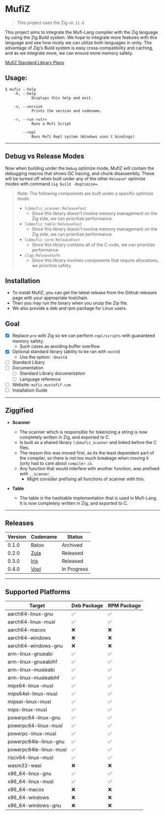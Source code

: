 # MufiZ

> This project uses the Zig `v0.11.0`

This project aims to integrate the Mufi-Lang compiler with the Zig language by using the 
Zig Build system. We hope to integrate more features with this language and see how nicely 
we can utilize both languages in unity. The advantage of Zig's Build system is easy cross-compatibility and caching, and as we integrate more,
we can ensure more memory safety.

[MufiZ Standard Library Plans](stdlib.md)

## Usage:

```shell
$ mufiz --help 
    -h, --help
            Displays this help and exit.

    -v, --version
            Prints the version and codename.

    -r, --run <str>
            Runs a Mufi Script

        --repl
            Runs Mufi Repl system (Windows uses C bindings)
```

---

## Debug vs Release Modes

Now when building under the `Debug` optimize mode, MufiZ will contain the debugging macros
that shows GC tracing, and chunk disassembly. These will be turned off when built under any of
the other `Release*` optimize modes with command `zig build -Doptimize=`.

> Note: The following components are built under a specific optimize mode:
>
> - `libmufiz_scanner`: `ReleaseFast`
>   - Since this library doesn't involve memory management on the Zig side, we can prioritize performance.
> - `libmufiz_table`: `ReleaseFast`
>   - Since this library doesn't involve memory management on the Zig side, we can prioritize performance.
> - `libmufiz_core`: `ReleaseFast`
>   - Since this library contains all of the C code, we can prioritize performance.
> - `clap`: `ReleaseSafe`
>   - Since this library involves components that require allocations, we prioritize safety.

## Installation

- To install MufiZ, you can get the latest release from the Github releases page with your appropriate toolchain.
- Then you may run the binary when you unzip the Zip file.
- We also provide a deb and rpm package for Linux users.

## Goal

- [X] Replace `pre` with Zig so we can perform `repl/scripts` with guaranteed memory safety.
  - Such cases as avoiding buffer overflow
- [X] Optional standard library (ability to be ran with `nostd`)
  - Use the option: `-Dnostd`
- [ ] Standard Libary
- [ ] Documentation
  - [ ] Standard Library documentation
  - [ ] Language reference
- [ ] Website: `mufiz.mustafif.com`
- [ ] Installation Guide

---

## Ziggified

- **Scanner**
  - The scanner which is responsible for tokenizing a string is now completely written in Zig, and exported to C.
  - Is built as a shared library `libmufiz_scanner` and linked before the C files.
  - The reason this was moved first, as its the least dependent part of the compiler, so there is not
  too much breakage when moving it (only had to care about `compiler.c`).
  - Any function that would interfere with another function, was prefixed with `__scanner__`
    - Might consider prefixing all functions of scanner with this.

- **Table**  
  - The table is the hashtable implementation that is used in Mufi-Lang. It is now completely written in Zig, and exported to C.

---

## Releases

| Version | Codename                                                                 | Status      |
| ------- | ------------------------------------------------------------------------ | ----------- |
| 0.1.0   | Baloo                                                                    | Archived    |
| 0.2.0   | [Zula](https://github.com/Mustafif/MufiZ/releases/tag/v0.2.0)            | Released    |
| 0.3.0   | [Iris](https://github.com/Mustafif/MufiZ/releases/tag/v0.3.0)            | Released    |
| 0.4.0   | [Voxl](https://github.com/Mustafif/MufiZ/releases/tag/next-experimental) | In Progress |

---

## Supported Platforms

| Target                 | Deb Package        | RPM Package        |
| ---------------------- | ------------------ | ------------------ |
| aarch64-linux-gnu      | :white_check_mark: | :white_check_mark: |
| aarch64-linux-musl     | :white_check_mark: | :white_check_mark: |
| aarch64-macos          | :x:                | :x:                |
| aarch64-windows        | :x:                | :x:                |
| aarch64-windows-gnu    | :x:                | :x:                |
| arm-linux-gnueabi      | :white_check_mark: | :white_check_mark: |
| arm-linux-gnueabihf    | :white_check_mark: | :white_check_mark: |
| arm-linux-musleabi     | :white_check_mark: | :white_check_mark: |
| arm-linux-musleabihf   | :white_check_mark: | :white_check_mark: |
| mips64-linux-musl      | :white_check_mark: | :white_check_mark: |
| mips64el-linux-musl    | :white_check_mark: | :white_check_mark: |
| mipsel-linux-musl      | :white_check_mark: | :white_check_mark: |
| mips-linux-musl        | :white_check_mark: | :white_check_mark: |
| powerpc64-linux-gnu    | :white_check_mark: | :white_check_mark: |
| powerpc64-linux-musl   | :white_check_mark: | :white_check_mark: |
| powerpc-linux-musl     | :white_check_mark: | :white_check_mark: |
| powerpc64le-linux-gnu  | :white_check_mark: | :white_check_mark: |
| powerpc64le-linux-musl | :white_check_mark: | :white_check_mark: |
| riscv64-linux-musl     | :white_check_mark: | :white_check_mark: |
| wasm32-wasi            | :x:                | :x:                |
| x86_64-linux-gnu       | :white_check_mark: | :white_check_mark: |
| x86_64-linux-musl      | :white_check_mark: | :white_check_mark: |
| x86_64-macos           | :x:                | :x:                |
| x86_64-windows         | :x:                | :x:                |
| x86_64-windows-gnu     | :x:                | :x:                |